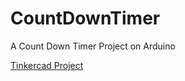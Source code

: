 # CountDownTimer
A Count Down Timer Project on Arduino

[Tinkercad Project](https://www.tinkercad.com/things/iBvqVMph5uT-coundown-timer)
